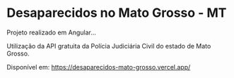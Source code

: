 # Desaparecidos no Mato Grosso - MT

Projeto realizado em Angular...

Utilização da API gratuita da Polícia Judiciária Civil do estado de Mato Grosso.

Disponível em: https://desaparecidos-mato-grosso.vercel.app/

